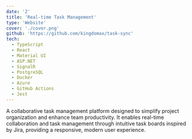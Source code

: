 ```yaml
---
date: '2'
title: 'Real-time Task Management'
type: 'Website'
cover: './cover.png'
github: 'https://github.com/kingdomax/task-sync'
tech:
  - TypeScript
  - React
  - Material UI
  - ASP.NET
  - SignalR
  - PostgreSQL
  - Docker
  - Azure
  - GitHub Actions
  - Jest
---
```


A collaborative task management platform designed to simplify project organization and enhance team productivity. It enables real-time collaboration and task management through intuitive task boards inspired by Jira, providing a responsive, modern user experience.
